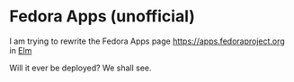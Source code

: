 # Fedora Apps (unofficial)

I am trying to rewrite the Fedora Apps page
https://apps.fedoraproject.org
in [Elm](https://elm-lang.org/)

Will it ever be deployed? We shall see.
